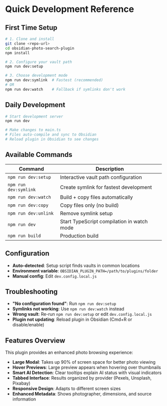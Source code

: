 # Quick Development Reference

## First Time Setup

```bash
# 1. Clone and install
git clone <repo-url>
cd obsidian-photo-search-plugin
npm install

# 2. Configure your vault path
npm run dev:setup

# 3. Choose development mode
npm run dev:symlink  # Fastest (recommended)
# OR
npm run dev:watch    # Fallback if symlinks don't work
```

## Daily Development

```bash
# Start development server
npm run dev

# Make changes to main.ts
# Files auto-compile and sync to Obsidian
# Reload plugin in Obsidian to see changes
```

## Available Commands

| Command | Description |
|---------|-------------|
| `npm run dev:setup` | Interactive vault path configuration |
| `npm run dev:symlink` | Create symlink for fastest development |
| `npm run dev:watch` | Build + copy files automatically |
| `npm run dev:copy` | Copy files only (no build) |
| `npm run dev:unlink` | Remove symlink setup |
| `npm run dev` | Start TypeScript compilation in watch mode |
| `npm run build` | Production build |

## Configuration

- **Auto-detected**: Setup script finds vaults in common locations
- **Environment variable**: `OBSIDIAN_PLUGIN_PATH=/path/to/plugins/folder`
- **Manual config**: Edit `dev.config.local.js`

## Troubleshooting

- **"No configuration found"**: Run `npm run dev:setup`
- **Symlinks not working**: Use `npm run dev:watch` instead
- **Wrong vault**: Re-run `npm run dev:setup` or edit `dev.config.local.js`
- **Plugin not updating**: Reload plugin in Obsidian (Cmd+R or disable/enable)

## Features Overview

This plugin provides an enhanced photo browsing experience:
- **Large Modal**: Takes up 90% of screen space for better photo viewing
- **Hover Previews**: Large preview appears when hovering over thumbnails
- **Smart AI Detection**: Clear tooltips explain AI status with visual indicators
- **Tabbed Interface**: Results organized by provider (Pexels, Unsplash, Pixabay)
- **Responsive Design**: Adapts to different screen sizes
- **Enhanced Metadata**: Shows photographer, dimensions, and source information
